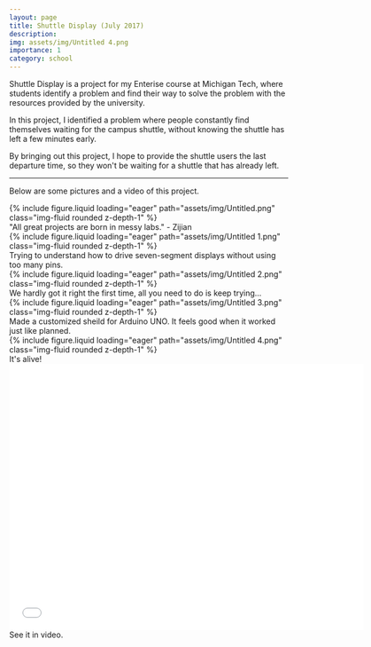 ```yaml
---
layout: page
title: Shuttle Display (July 2017)
description: 
img: assets/img/Untitled 4.png
importance: 1
category: school
---
```


Shuttle Display is a project for my Enterise course at Michigan Tech, where students identify a problem and find their way to solve the problem with the resources provided by the university.

In this project, I identified a problem where people constantly find themselves waiting for the campus shuttle, without knowing the shuttle has left a few minutes early.

By bringing out this project, I hope to provide the shuttle users the last departure time, so they won't be waiting for a shuttle that has already left.

---

Below are some pictures and a video of this project.
<div class="row">
    <div class="col-sm mt-3 mt-md-0">
        {% include figure.liquid loading="eager" path="assets/img/Untitled.png" class="img-fluid rounded z-depth-1" %}
    </div>
</div>
<div class="caption">
    "All great projects are born in messy labs." - Zijian
</div>

<div class="row">
    <div class="col-sm mt-3 mt-md-0">
        {% include figure.liquid loading="eager" path="assets/img/Untitled 1.png" class="img-fluid rounded z-depth-1" %}
    </div>
</div>
<div class="caption">
    Trying to understand how to drive seven-segment displays without using too many pins.
</div>

<div class="row">
    <div class="col-sm mt-3 mt-md-0">
        {% include figure.liquid loading="eager" path="assets/img/Untitled 2.png" class="img-fluid rounded z-depth-1" %}
    </div>
</div>
<div class="caption">
    We hardly got it right the first time, all you need to do is keep trying...
</div>

<div class="row">
    <div class="col-sm mt-3 mt-md-0">
        {% include figure.liquid loading="eager" path="assets/img/Untitled 3.png" class="img-fluid rounded z-depth-1" %}
    </div>
</div>
<div class="caption">
    Made a customized sheild for Arduino UNO. It feels good when it worked just like planned.
</div>

<div class="row">
    <div class="col-sm mt-3 mt-md-0">
        {% include figure.liquid loading="eager" path="assets/img/Untitled 4.png" class="img-fluid rounded z-depth-1" %}
    </div>
</div>
<div class="caption">
    It's alive!
</div>

<div class="row">
    <div class="col-sm mt-3 mt-md-0">
            <iframe width="640" height="480" src="//www.youtube.com/embed/nbaqwX1BXOQ" frameborder="0" allowfullscreen></iframe>
    </div>
</div>
<div class="caption">
    See it in video.
</div>
